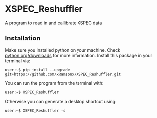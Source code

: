 # XSPEC_Reshuffler
A program to read in and callibrate XSPEC data
## Installation
Make sure you installed python on your machine.
Check [python.org/downloads](https://www.python.org/downloads/) for more information.
Install this package in your terminal via:
```console
user:~$ pip install --upgrade git+https://github.com/xRamsonx/XSPEC_Reshuffler.git
```
You can run the program from the terminal with:
```console
user:~$ XSPEC_Reshuffler
```
Otherwise you can generate a desktop shortcut using:
```console
user:~$ XSPEC_Reshuffler -s
```
